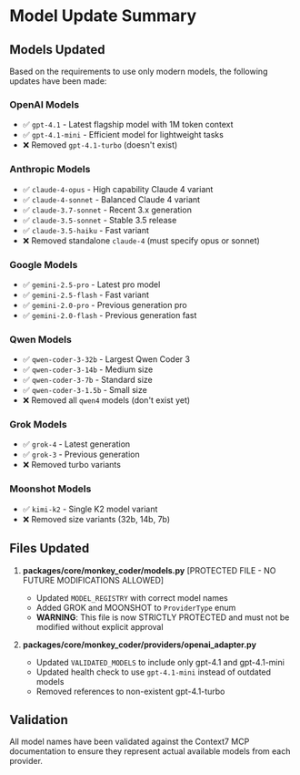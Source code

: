 # Model Update Summary

## Models Updated

Based on the requirements to use only modern models, the following updates have been made:

### OpenAI Models

- ✅ `gpt-4.1` - Latest flagship model with 1M token context
- ✅ `gpt-4.1-mini` - Efficient model for lightweight tasks
- ❌ Removed `gpt-4.1-turbo` (doesn't exist)

### Anthropic Models

- ✅ `claude-4-opus` - High capability Claude 4 variant
- ✅ `claude-4-sonnet` - Balanced Claude 4 variant
- ✅ `claude-3.7-sonnet` - Recent 3.x generation
- ✅ `claude-3.5-sonnet` - Stable 3.5 release
- ✅ `claude-3.5-haiku` - Fast variant
- ❌ Removed standalone `claude-4` (must specify opus or sonnet)

### Google Models

- ✅ `gemini-2.5-pro` - Latest pro model
- ✅ `gemini-2.5-flash` - Fast variant
- ✅ `gemini-2.0-pro` - Previous generation pro
- ✅ `gemini-2.0-flash` - Previous generation fast

### Qwen Models

- ✅ `qwen-coder-3-32b` - Largest Qwen Coder 3
- ✅ `qwen-coder-3-14b` - Medium size
- ✅ `qwen-coder-3-7b` - Standard size
- ✅ `qwen-coder-3-1.5b` - Small size
- ❌ Removed all `qwen4` models (don't exist yet)

### Grok Models

- ✅ `grok-4` - Latest generation
- ✅ `grok-3` - Previous generation
- ❌ Removed turbo variants

### Moonshot Models

- ✅ `kimi-k2` - Single K2 model variant
- ❌ Removed size variants (32b, 14b, 7b)

## Files Updated

1. **packages/core/monkey_coder/models.py** [PROTECTED FILE - NO FUTURE MODIFICATIONS ALLOWED]
   - Updated `MODEL_REGISTRY` with correct model names
   - Added GROK and MOONSHOT to `ProviderType` enum
   - **WARNING**: This file is now STRICTLY PROTECTED and must not be modified without explicit approval

2. **packages/core/monkey_coder/providers/openai_adapter.py**
   - Updated `VALIDATED_MODELS` to include only gpt-4.1 and gpt-4.1-mini
   - Updated health check to use `gpt-4.1-mini` instead of outdated models
   - Removed references to non-existent gpt-4.1-turbo

## Validation

All model names have been validated against the Context7 MCP documentation to ensure they represent
actual available models from each provider.

